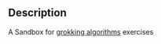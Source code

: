 ## Description    
A Sandbox for [grokking algorithms](https://www.manning.com/books/grokking-algorithms) exercises

